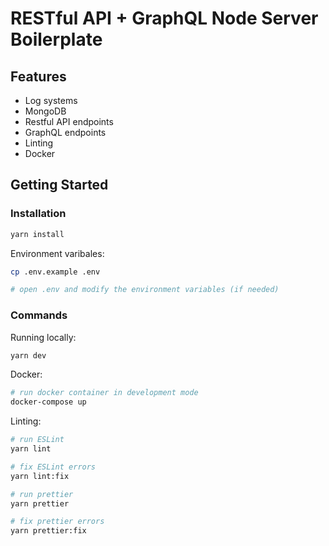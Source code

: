 # RESTful API + GraphQL Node Server Boilerplate

## Features

- Log systems
- MongoDB
- Restful API endpoints
- GraphQL endpoints
- Linting
- Docker

## Getting Started

### Installation

```bash
yarn install
```

Environment varibales:

```bash
cp .env.example .env

# open .env and modify the environment variables (if needed)
```

### Commands

Running locally:

```bash
yarn dev
```

Docker:

```bash
# run docker container in development mode
docker-compose up
```

Linting:

```bash
# run ESLint
yarn lint

# fix ESLint errors
yarn lint:fix

# run prettier
yarn prettier

# fix prettier errors
yarn prettier:fix
```

